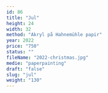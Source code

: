 ```yaml
---
id: 86
title: "Jul"
height: 24
width: 32
method: "Akryl på Hahnemühle papir"
year: 2022
price: "750"
status: ""
fileName: "2022-christmas.jpg"
medie: "paperpainting"
draft: "false"
slug: "jul"
weight: "130"
---
```

